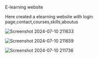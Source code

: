 <h>E-learning website</h>
<p>Here created a elearning website with login page,contact,courses,skills,aboutus </p>

![Screenshot 2024-07-10 211633](https://github.com/Rohith2k4/elearning/assets/169915341/82e6c048-e0f0-4109-b463-9870eb82126f)


![Screenshot 2024-07-10 211659](https://github.com/Rohith2k4/elearning/assets/169915341/62741324-1b00-4e73-97f8-3f62b8a62592)


![Screenshot 2024-07-10 211736](https://github.com/Rohith2k4/elearning/assets/169915341/876b9a26-eba4-4a93-91d0-5801ee7b8be6)
